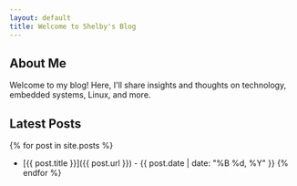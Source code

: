 ```yaml
---
layout: default
title: Welcome to Shelby's Blog
---
```


## About Me

Welcome to my blog! Here, I'll share insights and thoughts on technology, embedded systems, Linux, and more.

## Latest Posts

{% for post in site.posts %}
  * [{{ post.title }}]({{ post.url }}) - {{ post.date | date: "%B %d, %Y" }}
{% endfor %}

